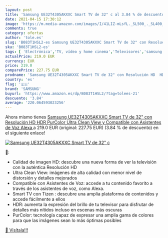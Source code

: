 ```yaml
---
layout: post
title: 'Samsung UE32T4305AKXXC Smart TV de 32" c al 3.84 % de descuento'
date: 2021-04-15 17:30:12
image: 'https://m.media-amazon.com/images/I/41LIZ-mLsfL._SL500_._SL400_.jpg'
comments: true
category: ofertas
author: 'tole.es'
slug: 'B083T1HSL2-es Samsung UE32T4305AKXXC Smart TV de 32" con Resolución HD...'
sku: 'B083T1HSL2-es'
tags: [ 'Electrónica','TV, vídeo y home cinema','Televisores','samsung','smart','tv', ]
actualPrice: 219.0 EUR
currency: EUR
price: 219.0
comparePrice: 227.75 EUR
prodname: 'Samsung UE32T4305AKXXC Smart TV de 32" con Resolución HD  HDR  PurColor  Ultra Clean View y Compatible con Asistentes de Voz  Alexa '
country: 'es'
flag: '🇪🇸'
brand: 'SAMSUNG'
buyurl: 'https://www.amazon.es/dp/B083T1HSL2/?tag=tolees-21'
descuento: '3.84'
average: '220.064593023256'
---
```


Ahora mismo tienes [Samsung UE32T4305AKXXC Smart TV de 32" con Resolución HD  HDR  PurColor  Ultra Clean View y Compatible con Asistentes de Voz  Alexa ](https://www.amazon.es/dp/B083T1HSL2/?tag=tolees-21) a 219.0 EUR (original: 227.75 EUR) (3.84 %  de descuento) en el siguiente enlace!

[![Samsung UE32T4305AKXXC Smart TV de 32" c](https://m.media-amazon.com/images/I/41LIZ-mLsfL._SL500_._SL400_.jpg)](https://www.amazon.es/dp/B083T1HSL2/?tag=tolees-21)

🔎:

- Calidad de imagen HD: descubre una nueva forma de ver la televisión con la auténtica Resolución HD
- Ultra Clean View: imágenes de alta calidad con menor nivel de distorsión y detalles mejorados
- Compatible con Asistentes de Voz: accede a tu contenido favorito a través de los asistentes de voz, como Alexa.
- Smart TV con Tizen : descubre una amplia plataforma de contenidos y accede fácilmente a ellos
- HDR: aumenta la expresión del brillo de tu televisor para disfrutar de detalles más nítidos incluso en escenas más oscuras
- PurColor: tecnología capaz de expresar una amplia gama de colores para que las imágenes sean lo más óptimas posibles

[🛒 Visítala!!!](https://www.amazon.es/dp/B083T1HSL2/?tag=tolees-21)
